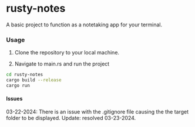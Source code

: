 # rusty-notes

A basic project to function as a notetaking app for your terminal. 

### Usage 

1. Clone the repository to your local machine. 

2. Navigate to main.rs and run the project
```sh
cd rusty-notes
cargo build --release 
cargo run
```

#### Issues
03-22-2024: There is an issue with the .gitignore file causing the the target folder to be displayed. Update: resolved 03-23-2024.
